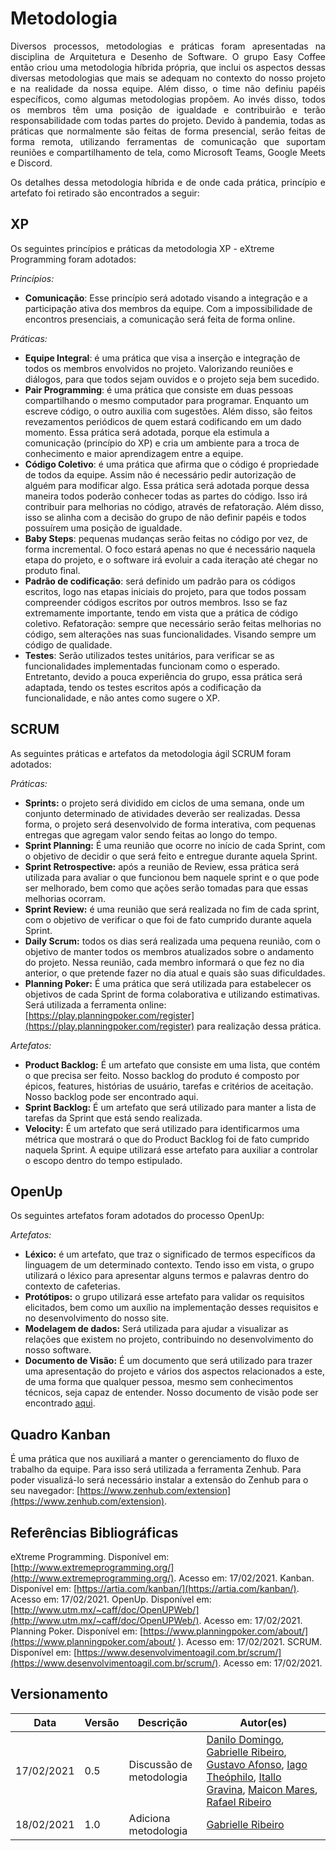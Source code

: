 # Metodologia

<p align="justify">Diversos processos, metodologias e práticas foram apresentadas na disciplina de Arquitetura e Desenho de Software. O grupo Easy Coffee então criou uma metodologia híbrida própria, que inclui os aspectos dessas diversas metodologias que mais se adequam no contexto do nosso projeto e na realidade da nossa equipe. Além disso, o time não definiu papéis específicos, como algumas metodologias propõem. Ao invés disso, todos os membros têm uma posição de igualdade e contribuirão e terão responsabilidade com todas partes do projeto.  Devido à pandemia, todas as práticas que normalmente são feitas de forma presencial, serão feitas de forma remota, utilizando ferramentas de comunicação que suportam reuniões e compartilhamento de tela, como Microsoft Teams, Google Meets e Discord.</p>

<p align="justify">Os detalhes dessa metodologia híbrida e de onde cada prática, princípio e artefato foi retirado são encontrados a seguir:</p>

## XP

Os seguintes princípios e práticas da metodologia XP - eXtreme Programming foram adotados:

*Princípios:*

* **Comunicação**: Esse princípio será adotado visando a integração e a participação ativa dos membros da equipe. Com a impossibilidade de encontros presenciais, a comunicação será feita de forma online.

*Práticas:*

* **Equipe Integral**: é uma prática que visa a inserção e integração de todos os membros envolvidos no projeto. Valorizando reuniões e diálogos, para que todos sejam ouvidos e o projeto seja bem sucedido.
* **Pair Programming**: é uma prática que consiste em duas pessoas compartilhando o mesmo computador para programar. Enquanto um escreve código, o outro auxilia com sugestões. Além disso, são feitos revezamentos periódicos de quem estará codificando em um dado momento. Essa prática será adotada, porque ela estimula a comunicação (princípio do XP) e cria um ambiente para a troca de conhecimento e maior aprendizagem entre a equipe. 
* **Código Coletivo**: é uma prática que afirma que o código é propriedade de todos da equipe. Assim não é necessário pedir autorização de alguém para modificar algo. Essa prática será adotada porque dessa maneira todos poderão conhecer todas as partes do código. Isso irá contribuir para melhorias no código, através de refatoração. Além disso, isso se alinha com a decisão do grupo de não definir papéis e todos possuírem uma posição de igualdade. 
* **Baby Steps**: pequenas mudanças serão feitas no código por vez, de forma incremental. O foco estará apenas no que é necessário naquela etapa do projeto, e o software irá evoluir a cada iteração até chegar no produto final.
* **Padrão de codificação**: será definido um padrão para os códigos escritos, logo nas etapas iniciais do projeto, para que todos possam compreender códigos escritos por outros membros. Isso se faz extremamente importante, tendo em vista que a prática de código coletivo.
Refatoração: sempre que necessário serão feitas melhorias no código, sem alterações nas suas funcionalidades. Visando sempre um código de qualidade. 
* **Testes**: Serão utilizados testes unitários, para verificar se as funcionalidades implementadas funcionam como o esperado. Entretanto, devido a pouca experiência do grupo, essa prática será adaptada, tendo os testes escritos após a codificação da funcionalidade, e não antes como sugere o XP.

## SCRUM

As seguintes práticas e artefatos da metodologia ágil SCRUM foram adotados:

*Práticas:*

* **Sprints:** o projeto será dividido em ciclos de uma semana, onde um conjunto determinado de atividades deverão ser realizadas. Dessa forma, o projeto será  desenvolvido de forma interativa, com pequenas entregas que agregam valor sendo feitas ao longo do tempo.
* **Sprint Planning:** É uma reunião que ocorre no início de cada Sprint, com o objetivo de decidir o que será feito e entregue durante aquela Sprint.
* **Sprint Retrospective:** após a reunião de Review, essa prática será utilizada para avaliar o que funcionou bem naquele sprint e o que pode ser melhorado, bem como que ações serão tomadas para que essas melhorias ocorram. 
* **Sprint Review:** é uma reunião que será realizada no fim de cada sprint, com o objetivo de verificar o que foi de fato cumprido durante aquela Sprint. 
* **Daily Scrum:** todos os dias será realizada uma pequena reunião, com o objetivo de manter todos os membros atualizados sobre o andamento do projeto. Nessa reunião, cada membro informará o que fez no dia anterior, o que pretende fazer no dia atual e quais são suas dificuldades.
* **Planning Poker:** É uma prática que será utilizada para estabelecer os objetivos de cada Sprint de forma colaborativa e utilizando estimativas. Será utilizada a ferramenta online: [https://play.planningpoker.com/register](https://play.planningpoker.com/register) para realização dessa prática. 

*Artefatos:*

* **Product Backlog:** É um artefato que consiste em uma lista, que contém o que precisa ser feito. Nosso backlog do produto é composto por épicos, features, histórias de usuário, tarefas e critérios de aceitação. Nosso backlog pode ser encontrado aqui.
* **Sprint Backlog:** É um artefato que será utilizado para manter a lista de tarefas da Sprint que está sendo realizada.
* **Velocity:** É um artefato que será utilizado para identificarmos uma métrica que mostrará o que do Product Backlog foi de fato cumprido naquela Sprint. A equipe utilizará esse artefato para auxiliar a controlar o escopo dentro do tempo estipulado. 


## OpenUp

Os seguintes artefatos foram adotados do processo OpenUp:

*Artefatos:*

* **Léxico:** é um artefato, que traz o significado de termos específicos da linguagem de um determinado contexto. Tendo isso em vista, o grupo utilizará o léxico para apresentar alguns termos e palavras dentro do contexto de cafeterias. 
* **Protótipos:** o grupo utilizará esse artefato para validar os requisitos elicitados, bem como um auxílio na implementação desses requisitos e no desenvolvimento do nosso site.
* **Modelagem de dados:** Será utilizada para ajudar a visualizar as relações que existem no projeto, contribuindo no desenvolvimento do nosso software.
* **Documento de Visão:** É um documento que será utilizado para trazer uma apresentação do projeto e vários dos aspectos relacionados a este, de uma forma que qualquer pessoa, mesmo sem conhecimentos técnicos, seja capaz de entender. Nosso documento de visão pode ser encontrado [aqui](/entrega1/documento_de_visao.md).

## Quadro Kanban

É uma prática que nos auxiliará a manter o gerenciamento do fluxo de trabalho da equipe.
Para isso será utilizada a ferramenta Zenhub. Para poder visualizá-lo será necessário instalar a extensão do Zenhub para o seu navegador: [https://www.zenhub.com/extension](https://www.zenhub.com/extension).

## Referências Bibliográficas

eXtreme Programming. Disponível em: [http://www.extremeprogramming.org/](http://www.extremeprogramming.org/). Acesso em: 17/02/2021.
Kanban. Disponível em: [https://artia.com/kanban/](https://artia.com/kanban/). Acesso em: 17/02/2021.
OpenUp. Disponível em: [http://www.utm.mx/~caff/doc/OpenUPWeb/](http://www.utm.mx/~caff/doc/OpenUPWeb/). Acesso em: 17/02/2021.
Planning Poker. Disponível em: [https://www.planningpoker.com/about/](https://www.planningpoker.com/about/
). Acesso em: 17/02/2021.
SCRUM. Disponível em: [https://www.desenvolvimentoagil.com.br/scrum/](https://www.desenvolvimentoagil.com.br/scrum/). Acesso em: 17/02/2021.

## Versionamento

| Data | Versão | Descrição | Autor(es) |
|------|------|------|------|
|17/02/2021|0.5|Discussão de metodologia|[Danilo Domingo](https://github.com/danilow200), [Gabrielle Ribeiro](https://github.com/Gabrielle-Ribeiro), [Gustavo Afonso](https://github.com/GustavoAPS), [Iago Theóphilo](https://github.com/IagoTheophilo), [Itallo Gravina](https://github.com/itallogravina), [Maicon Mares](https://github.com/MaiconMares), [Rafael Ribeiro](https://github.com/rafaelflarrn)|
|18/02/2021|1.0|Adiciona metodologia|[Gabrielle Ribeiro](https://github.com/Gabrielle-Ribeiro)|

